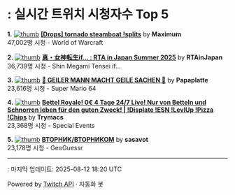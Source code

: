 # : 실시간 트위치 시청자수 Top 5

**1.** [![thumb](https://static-cdn.jtvnw.net/previews-ttv/live_user_maximum-320x180.jpg)](https://twitch.tv/Maximum)
**[[Drops] tornado steamboat !splits](https://twitch.tv/Maximum)** by **Maximum**<br>47,002명 시청  - World of Warcraft

**2.** [![thumb](https://static-cdn.jtvnw.net/previews-ttv/live_user_rtainjapan-320x180.jpg)](https://twitch.tv/RTAinJapan)
**[真・女神転生if... : RTA in Japan Summer 2025](https://twitch.tv/RTAinJapan)** by **RTAinJapan**<br>36,739명 시청  - Shin Megami Tensei if...

**3.** [![thumb](https://static-cdn.jtvnw.net/previews-ttv/live_user_papaplatte-320x180.jpg)](https://twitch.tv/Papaplatte)
**[🐘 GEILER MANN MACHT GEILE SACHEN 🐘](https://twitch.tv/Papaplatte)** by **Papaplatte**<br>23,616명 시청  - Super Mario 64

**4.** [![thumb](https://static-cdn.jtvnw.net/previews-ttv/live_user_trymacs-320x180.jpg)](https://twitch.tv/Trymacs)
**[Bettel Royale! 0€ 4 Tage 24/7 Live! Nur von Betteln und Schnorren leben für den guten Zweck! | !Displate !ESN !LevlUp !Pizza !Chips](https://twitch.tv/Trymacs)** by **Trymacs**<br>23,368명 시청  - Special Events

**5.** [![thumb](https://static-cdn.jtvnw.net/previews-ttv/live_user_sasavot-320x180.jpg)](https://twitch.tv/sasavot)
**[ВТОРНИК/ВТОРНИКОМ](https://twitch.tv/sasavot)** by **sasavot**<br>23,178명 시청  - GeoGuessr


---
: 마지막 업데이트: 2025-08-12 18:20 UTC

Powered by [Twitch API](https://dev.twitch.tv/docs/api/reference) · 자동화 봇